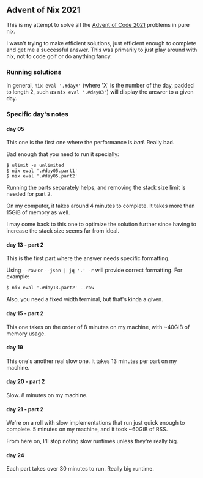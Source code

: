 ## Advent of Nix 2021

This is my attempt to solve all the [Advent of Code 2021](https://adventofcode.com/2021) problems in pure nix.

I wasn't trying to make efficient solutions, just efficient enough to complete
and get me a successful answer. This was primarily to just play around with
nix, not to code golf or do anything fancy.

### Running solutions

In general, `nix eval '.#dayX'` (where 'X' is the number of the day, padded to length 2, such as
`nix eval '.#day03'`) will display the answer to a given day.

### Specific day's notes

#### day 05

This one is the first one where the performance is _bad_. Really bad.

Bad enough that you need to run it specially:

```
$ ulimit -s unlimited
$ nix eval '.#day05.part1'
$ nix eval '.#day05.part2'
```

Running the parts separately helps, and removing the stack size limit is needed for part 2.

On my computer, it takes around 4 minutes to complete.
It takes more than 15GiB of memory as well.

I may come back to this one to optimize the solution further since having to
increase the stack size seems far from ideal.

#### day 13 - part 2

This is the first part where the answer needs specific formatting.

Using `--raw` or `--json | jq '.' -r` will provide correct formatting. For example:

```
$ nix eval '.#day13.part2' --raw
```

Also, you need a fixed width terminal, but that's kinda a given.

#### day 15 - part 2

This one takes on the order of 8 minutes on my machine, with ~40GiB of memory
usage.

#### day 19

This one's another real slow one. It takes 13 minutes per part on my machine.

#### day 20 - part 2

Slow. 8 minutes on my machine.

#### day 21 - part 2

We're on a roll with slow implementations that run just quick enough to complete.
5 minutes on my machine, and it took ~60GiB of RSS.

From here on, I'll stop noting slow runtimes unless they're really big.

#### day 24

Each part takes over 30 minutes to run. Really big runtime.
